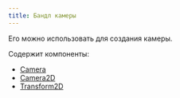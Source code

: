 ```yaml
---
title: Бандл камеры
---
```


Его можно использовать для создания камеры.

Содержит компоненты:

- [Camera](/docs/components/camera)
- [Camera2D](/docs/components/camera2d)
- [Transform2D](/docs/components/transform2d)
